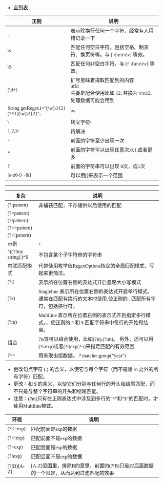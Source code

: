 <font face="SimSun" size=3>

- [全列表](https://www.runoob.com/java/java-regular-expressions.html)

正则 | 说明
---|---
. | 表示除换行任何一个字符，经常有人用错记录一下
\s | 匹配任何空白字符，包括空格、制表符、换页符等。与 [ \f\n\r\t\v] 等效。
\S | 匹配任何非空白字符。与 [^ \f\n\r\t\v] 等效。
(\d+) | 扩号意味着提取匹配到的内容 <br>  \n$1 <br> 主要是配合使用比如 12. 替换为 \r\n12. 处理数据可能会用到
String getRegex1="(\\w)\\1{2}(?!\\1)(\\w)\\2{2}"; | \\w
\ | 转义字符\
[ .?,]+ | 待解决
+ | 前面的字符至少出现一次
* | 前面的字符可以出现任意次,0,1,或者更多
? | 前面的字符串可以出现 0次，或1次
[a-z0-9_-&] | 可以用[]来表示一个范围


---


复杂 | 说明
---|---
(?:pattern) | 非捕获匹配，不存储供以后使用的匹配
(?=pattern) |
(?!pattern) |
(?<=pattern) |
(?<!pattern) |
示例 | ↓
^((?!my string).)*$ | 不包含某个子字符串的字符串
内联匹配模式 | 代替使用枚举值RegexOptions指定的全局匹配模式，写起来更简洁。
(?i) | 表示所在位置右侧的表达式开启忽略大小写模式
(?s) | Singleline 表示所在位置右侧的表达式开启单行模式。 通常在匹配有换行的文本时使用,使正则的 . 匹配所有字符，包括换行符。
(?m) | Multiline 表示所在位置右侧的表示式开启指定多行模式。，使正则的 ^ 和 $ 匹配字符串中每行的开始和结束。
组合 | ?is等可以组合使用，比如(?is),(?im)。  另外，还可以用(?i:exp)或者(?i)exp(?-i)来指定匹配的有效范围
?<> | 用来取出组数据。 ?<year> matcher.group("year")

- 更改句点字符 (.) 的含义，以使它与每个字符（而不是除 \n 之外的所有字符）匹配。
- 更改 ^ 和 $ 的含义，以使它们分别与任何行的开头和结尾匹配，而不只是与整个字符串的开头和结尾匹配。
-  注意：(?m)只有在正则表达式中涉及到多行的“^”和“$”的匹配时，才使用Multiline模式。

环视 | 说明
---|---
(?<=exp) | 匹配前面是exp的数据
(?<!exp) | 匹配前面不是exp的数据
(?=exp) | 匹配后面是exp的数据
(?!exp) | 匹配后面不是exp的数据
(?!B)[A-Z] | [A-Z]范围里，排除B的意思，前置的(?!B)只是对后面数据的一个限定，从而达到过滤匹配的效果

</font>